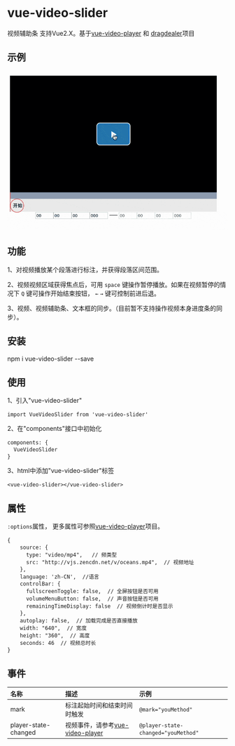 # vue-video-slider

视频辅助条 支持Vue2.X。基于[vue-video-player](https://github.com/surmon-china/vue-video-player) 和 [dragdealer](https://github.com/skidding/dragdealer)项目
## 示例

![example](example.gif)

## 功能

1、对视频播放某个段落进行标注，并获得段落区间范围。

2、视频视频区域获得焦点后，可用 `space` 键操作暂停播放。如果在视频暂停的情况下 `Q` 键可操作开始结束按钮， `←` `→` 键可控制前进后退。

3、视频、视频辅助条、文本框的同步。（目前暂不支持操作视频本身进度条的同步）。

## 安装

npm i vue-video-slider --save

## 使用

1、引入"vue-video-slider"

  ```
  import VueVideoSlider from 'vue-video-slider'
  ```
  
2、在"components"接口中初始化

  ```
  components: {
    VueVideoSlider
  }
  ```
  
3、html中添加"vue-video-slider"标签

  ```
  <vue-video-slider></vue-video-slider>
  ```
  
## 属性
`:options`属性， 更多属性可参照[vue-video-player](https://github.com/surmon-china/vue-video-player)项目。
```
{
    source: {
      type: "video/mp4",   // 频类型
      src: "http://vjs.zencdn.net/v/oceans.mp4",  // 视频地址
    },
    language: 'zh-CN',  //语言
    controlBar: {
      fullscreenToggle: false,  // 全屏按钮是否可用
      volumeMenuButton: false,  // 声音按钮是否可用
      remainingTimeDisplay: false  // 视频倒计时是否显示
    },
    autoplay: false,  // 加载完成是否直接播放
    width: "640",  // 宽度
    height: "360",  // 高度
    seconds: 46  // 视频总时长
}
```
  
## 事件
| 名称        | 描述 | 示例 |
| :---------------| :---------------| :------ |
| mark    | 标注起始时间和结束时间时触发      | `@mark="youMethod"`      |
| player-state-changed | 视频事件，请参考[vue-video-player](https://github.com/surmon-china/vue-video-player) |  `@player-state-changed="youMethod"`      |
